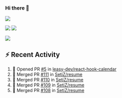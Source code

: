 ### Hi there 👋

![](https://github-profile-summary-cards.vercel.app/api/cards/profile-details?username=SetiZ&theme=github_dark)

![](https://github-profile-summary-cards.vercel.app/api/cards/repos-per-language?username=SetiZ&theme=github_dark)
![](https://github-profile-summary-cards.vercel.app/api/cards/most-commit-language?username=SetiZ&theme=github_dark)

![](https://github-profile-summary-cards.vercel.app/api/cards/stats?username=SetiZ&theme=github_dark)

## :zap: Recent Activity	

<!--START_SECTION:activity-->
1. 💪 Opened PR [#5](https://github.com/leasy-dev/react-hook-calendar/pull/5) in [leasy-dev/react-hook-calendar](https://github.com/leasy-dev/react-hook-calendar)
2. 🎉 Merged PR [#111](https://github.com/SetiZ/resume/pull/111) in [SetiZ/resume](https://github.com/SetiZ/resume)
3. 🎉 Merged PR [#110](https://github.com/SetiZ/resume/pull/110) in [SetiZ/resume](https://github.com/SetiZ/resume)
4. 🎉 Merged PR [#109](https://github.com/SetiZ/resume/pull/109) in [SetiZ/resume](https://github.com/SetiZ/resume)
5. 🎉 Merged PR [#108](https://github.com/SetiZ/resume/pull/108) in [SetiZ/resume](https://github.com/SetiZ/resume)
<!--END_SECTION:activity-->

<!--
**SetiZ/SetiZ** is a ✨ _special_ ✨ repository because its `README.md` (this file) appears on your GitHub profile.

Here are some ideas to get you started:

- 🔭 I’m currently working on ...
- 🌱 I’m currently learning ...
- 👯 I’m looking to collaborate on ...
- 🤔 I’m looking for help with ...
- 💬 Ask me about ...
- 📫 How to reach me: ...
- 😄 Pronouns: ...
- ⚡ Fun fact: ...
-->
